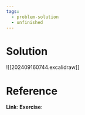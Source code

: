 ```yaml
---
tags:
  - problem-solution
  - unfinished
---
```

# Solution
![[202409160744.excalidraw]]

# Reference
**Link**:
**Exercise**: